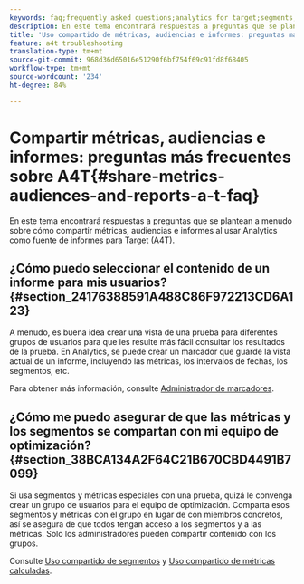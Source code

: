 ```yaml
---
keywords: faq;frequently asked questions;analytics for target;segments;a4T;share reports
description: En este tema encontrará respuestas a preguntas que se plantean a menudo sobre cómo compartir métricas, audiencias e informes al usar Analytics como fuente de informes para Target (A4T).
title: 'Uso compartido de métricas, audiencias e informes: preguntas más frecuentes sobre A4T'
feature: a4t troubleshooting
translation-type: tm+mt
source-git-commit: 968d36d65016e51290f6bf754f69c91fd8f68405
workflow-type: tm+mt
source-wordcount: '234'
ht-degree: 84%

---
```



# Compartir métricas, audiencias e informes: preguntas más frecuentes sobre A4T{#share-metrics-audiences-and-reports-a-t-faq}

En este tema encontrará respuestas a preguntas que se plantean a menudo sobre cómo compartir métricas, audiencias e informes al usar Analytics como fuente de informes para Target (A4T).

## ¿Cómo puedo seleccionar el contenido de un informe para mis usuarios?{#section_24176388591A488C86F972213CD6A123}

A menudo, es buena idea crear una vista de una prueba para diferentes grupos de usuarios para que les resulte más fácil consultar los resultados de la prueba. En Analytics, se puede crear un marcador que guarde la vista actual de un informe, incluyendo las métricas, los intervalos de fechas, los segmentos, etc.

Para obtener más información, consulte [Administrador de marcadores](https://experienceleague.adobe.com/docs/analytics/analyze/reports-analytics/bookmarks.html).

## ¿Cómo me puedo asegurar de que las métricas y los segmentos se compartan con mi equipo de optimización?{#section_38BCA134A2F64C21B670CBD4491B7099}

Si usa segmentos y métricas especiales con una prueba, quizá le convenga crear un grupo de usuarios para el equipo de optimización. Comparta esos segmentos y métricas con el grupo en lugar de con miembros concretos, así se asegura de que todos tengan acceso a los segmentos y a las métricas. Solo los administradores pueden compartir contenido con los grupos.

Consulte [Uso compartido de segmentos](https://experienceleague.adobe.com/docs/analytics/components/segmentation/segmentation-workflow/t-seg-share.html) y [Uso compartido de métricas calculadas](https://experienceleague.adobe.com/docs/analytics/components/calculated-metrics/calcmetric-workflow/cm-sharing.html).
